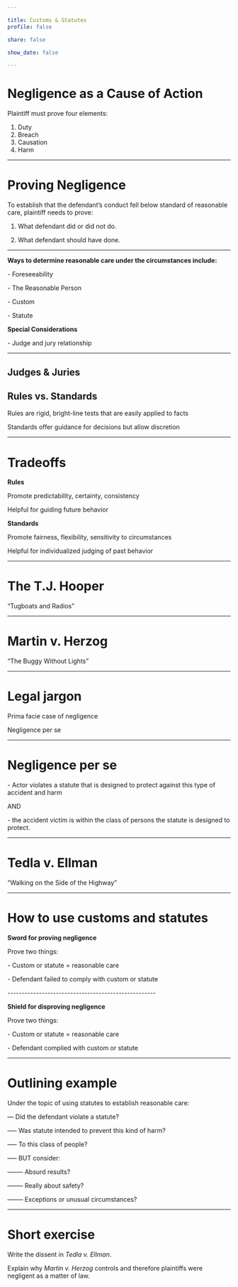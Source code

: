 ```yaml
---

title: Customs & Statutes
profile: false

share: false

show_date: false

---
```





# Negligence as a Cause of Action

Plaintiff must prove four elements:

1. Duty
2. Breach
3. Causation
4. Harm

---

# Proving Negligence

To establish that the defendant’s conduct fell below standard of reasonable care, plaintiff needs to prove:

1. What defendant did or did not do.

2. What defendant should have done.


---

**Ways to determine reasonable care under the circumstances include:**

\- Foreseeability

\- The Reasonable Person

\- Custom

\- Statute 

**Special Considerations**

\- Judge and jury relationship


---

## Judges & Juries

## Rules vs. Standards

Rules are rigid, bright-line tests that are easily applied to facts

Standards offer guidance for decisions but allow discretion

---

# Tradeoffs

**Rules**

Promote predictability, certainty, consistency

Helpful for guiding future behavior

**Standards**

Promote fairness, flexibility, sensitivity to circumstances

Helpful for individualized judging of past behavior

---

# The T.J. Hooper

“Tugboats and Radios” 

---

# Martin v. Herzog

“The Buggy Without Lights” 

---

# Legal jargon

Prima facie case of negligence

Negligence per se

---

# Negligence per se

\- Actor violates a statute that is designed to protect against this type of accident and harm

AND

\- the accident victim is within the class of persons the statute is designed to protect.

---

# Tedla v. Ellman

“Walking on the Side of the Highway”

---

# How to use customs and statutes

**Sword for proving negligence**

Prove two things:

\- Custom or statute = reasonable care

\- Defendant failed to comply with custom or statute

\----------------------------------------------------

**Shield for disproving negligence**

Prove two things:

\- Custom or statute = reasonable care

\- Defendant complied with custom or statute

---



# Outlining example

Under the topic of using statutes to establish reasonable care:

— Did the defendant violate a statute?

—– Was statute intended to prevent this kind of harm?

—– To this class of people?

—– BUT consider:

——– Absurd results? 

——– Really about safety? 

——– Exceptions or unusual circumstances?



---



# Short exercise

Write the dissent in *Tedla v. Ellman*.

Explain why *Martin v. Herzog* controls and therefore plaintiffs were negligent as a matter of law.

